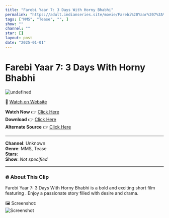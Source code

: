 ```yaml
---
title: "Farebi Yaar 7: 3 Days With Horny Bhabhi"
permalink: "https://adult.indianseries.site/movie/Farebi%20Yaar%207%3A%203%20Days%20With%20Horny%20Bhabhi"
tags: ["MMS", "Tease", "", ]
show: ""
channel: ""
star: []
layout: post
date: "2025-01-01"
---
```


# Farebi Yaar 7: 3 Days With Horny Bhabhi

![undefined](https://desisins.com/wp-content/uploads/2024/08/Farebi-Yaar-7-Horny-Bhabhi-MMS-DesiSins.com_.jpg)

🔗 [Watch on Website](https://adult.indianseries.site/movie/Farebi%20Yaar%207%3A%203%20Days%20With%20Horny%20Bhabhi)

**Watch Now** 👉 [Click Here](https://adult.indianseries.site/movie/Farebi%20Yaar%207%3A%203%20Days%20With%20Horny%20Bhabhi)  
**Download** 👉 [Click Here](https://adult.indianseries.site/movie/Farebi%20Yaar%207%3A%203%20Days%20With%20Horny%20Bhabhi)  
**Alternate Source** 👉 [Click Here](https://adult.indianseries.site/movie/Farebi%20Yaar%207%3A%203%20Days%20With%20Horny%20Bhabhi)

---

**Channel**: Unknown  
**Genre**: MMS, Tease  
**Stars**:   
**Show**: *Not specified*

---

### 🔥 About This Clip

Farebi Yaar 7: 3 Days With Horny Bhabhi is a bold and exciting short film featuring . Enjoy a passionate story filled with desire and drama.
 
🖼️ Screenshot:  
![Screenshot](https://desisins.com/wp-content/uploads/2024/08/Farebi-Yaar-7-Horny-Bhabhi-MMS-DesiSins.com_.jpg)
